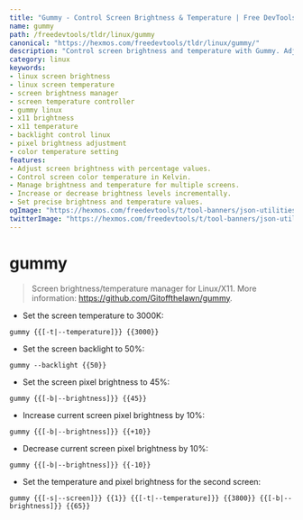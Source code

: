 ```yaml
---
title: "Gummy - Control Screen Brightness & Temperature | Free DevTools"
name: gummy
path: /freedevtools/tldr/linux/gummy
canonical: "https://hexmos.com/freedevtools/tldr/linux/gummy/"
description: "Control screen brightness and temperature with Gummy. Adjust backlight and color settings easily for optimal viewing. Free online tool, no registration required."
category: linux
keywords:
- linux screen brightness
- linux screen temperature
- screen brightness manager
- screen temperature controller
- gummy linux
- x11 brightness
- x11 temperature
- backlight control linux
- pixel brightness adjustment
- color temperature setting
features:
- Adjust screen brightness with percentage values.
- Control screen color temperature in Kelvin.
- Manage brightness and temperature for multiple screens.
- Increase or decrease brightness levels incrementally.
- Set precise brightness and temperature values.
ogImage: "https://hexmos.com/freedevtools/t/tool-banners/json-utilities-banner.png"
twitterImage: "https://hexmos.com/freedevtools/t/tool-banners/json-utilities-banner.png"
---
```


# gummy

> Screen brightness/temperature manager for Linux/X11.
> More information: <https://github.com/Gitoffthelawn/gummy>.

- Set the screen temperature to 3000K:

`gummy {{[-t|--temperature]}} {{3000}}`

- Set the screen backlight to 50%:

`gummy --backlight {{50}}`

- Set the screen pixel brightness to 45%:

`gummy {{[-b|--brightness]}} {{45}}`

- Increase current screen pixel brightness by 10%:

`gummy {{[-b|--brightness]}} {{+10}}`

- Decrease current screen pixel brightness by 10%:

`gummy {{[-b|--brightness]}} {{-10}}`

- Set the temperature and pixel brightness for the second screen:

`gummy {{[-s|--screen]}} {{1}} {{[-t|--temperature]}} {{3800}} {{[-b|--brightness]}} {{65}}`
